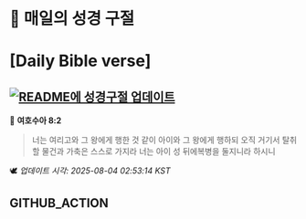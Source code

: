 # 🙏 매일의 성경 구절
# [Daily Bible verse]
## [![README에 성경구절 업데이트](https://github.com/DONGSUKA/first_test/actions/workflows/update-readme-bible.yml/badge.svg)](https://github.com/DONGSUKA/first_test/actions/workflows/update-readme-bible.yml)
<!-- START_BIBLE_VERSE -->
📖 **여호수아 8:2**
> 너는 여리고와 그 왕에게 행한 것 같이 아이와 그 왕에게 행하되 오직 거기서 탈취할 물건과 가축은 스스로 가지라 너는 아이 성 뒤에복병을 둘지니라 하시니

🕊️ _업데이트 시각: 2025-08-04 02:53:14 KST_
  <!-- END_BIBLE_VERSE -->
## GITHUB_ACTION

